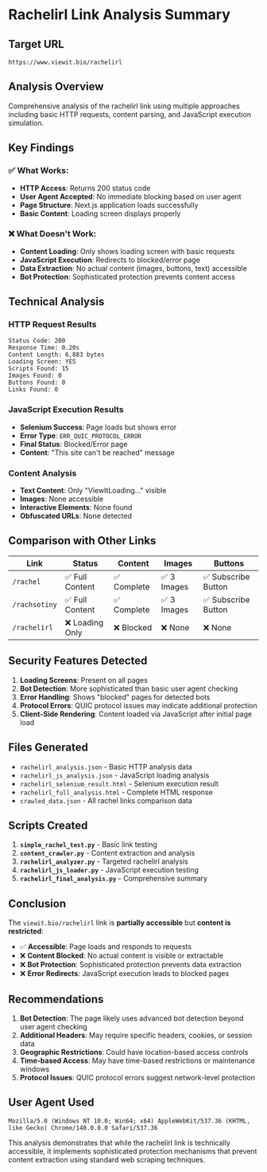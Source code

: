 # Rachelirl Link Analysis Summary

## Target URL
`https://www.viewit.bio/rachelirl`

## Analysis Overview
Comprehensive analysis of the rachelirl link using multiple approaches including basic HTTP requests, content parsing, and JavaScript execution simulation.

## Key Findings

### ✅ **What Works:**
- **HTTP Access**: Returns 200 status code
- **User Agent Accepted**: No immediate blocking based on user agent
- **Page Structure**: Next.js application loads successfully
- **Basic Content**: Loading screen displays properly

### ❌ **What Doesn't Work:**
- **Content Loading**: Only shows loading screen with basic requests
- **JavaScript Execution**: Redirects to blocked/error page
- **Data Extraction**: No actual content (images, buttons, text) accessible
- **Bot Protection**: Sophisticated protection prevents content access

## Technical Analysis

### HTTP Request Results
```
Status Code: 200
Response Time: 0.20s
Content Length: 6,883 bytes
Loading Screen: YES
Scripts Found: 15
Images Found: 0
Buttons Found: 0
Links Found: 0
```

### JavaScript Execution Results
- **Selenium Success**: Page loads but shows error
- **Error Type**: `ERR_QUIC_PROTOCOL_ERROR`
- **Final Status**: Blocked/Error page
- **Content**: "This site can't be reached" message

### Content Analysis
- **Text Content**: Only "ViewItLoading..." visible
- **Images**: None accessible
- **Interactive Elements**: None found
- **Obfuscated URLs**: None detected

## Comparison with Other Links

| Link | Status | Content | Images | Buttons |
|------|--------|---------|--------|---------|
| `/rachel` | ✅ Full Content | ✅ Complete | ✅ 3 Images | ✅ Subscribe Button |
| `/rachsotiny` | ✅ Full Content | ✅ Complete | ✅ 3 Images | ✅ Subscribe Button |
| `/rachelirl` | ❌ Loading Only | ❌ Blocked | ❌ None | ❌ None |

## Security Features Detected

1. **Loading Screens**: Present on all pages
2. **Bot Detection**: More sophisticated than basic user agent checking
3. **Error Handling**: Shows "blocked" pages for detected bots
4. **Protocol Errors**: QUIC protocol issues may indicate additional protection
5. **Client-Side Rendering**: Content loaded via JavaScript after initial page load

## Files Generated

- `rachelirl_analysis.json` - Basic HTTP analysis data
- `rachelirl_js_analysis.json` - JavaScript loading analysis
- `rachelirl_selenium_result.html` - Selenium execution result
- `rachelirl_full_analysis.html` - Complete HTML response
- `crawled_data.json` - All rachel links comparison data

## Scripts Created

1. **`simple_rachel_test.py`** - Basic link testing
2. **`content_crawler.py`** - Content extraction and analysis
3. **`rachelirl_analyzer.py`** - Targeted rachelirl analysis
4. **`rachelirl_js_loader.py`** - JavaScript execution testing
5. **`rachelirl_final_analysis.py`** - Comprehensive summary

## Conclusion

The `viewit.bio/rachelirl` link is **partially accessible** but **content is restricted**:

- ✅ **Accessible**: Page loads and responds to requests
- ❌ **Content Blocked**: No actual content is visible or extractable
- ❌ **Bot Protection**: Sophisticated protection prevents data extraction
- ❌ **Error Redirects**: JavaScript execution leads to blocked pages

## Recommendations

1. **Bot Detection**: The page likely uses advanced bot detection beyond user agent checking
2. **Additional Headers**: May require specific headers, cookies, or session data
3. **Geographic Restrictions**: Could have location-based access controls
4. **Time-based Access**: May have time-based restrictions or maintenance windows
5. **Protocol Issues**: QUIC protocol errors suggest network-level protection

## User Agent Used
```
Mozilla/5.0 (Windows NT 10.0; Win64; x64) AppleWebKit/537.36 (KHTML, like Gecko) Chrome/140.0.0.0 Safari/537.36
```

This analysis demonstrates that while the rachelirl link is technically accessible, it implements sophisticated protection mechanisms that prevent content extraction using standard web scraping techniques.
